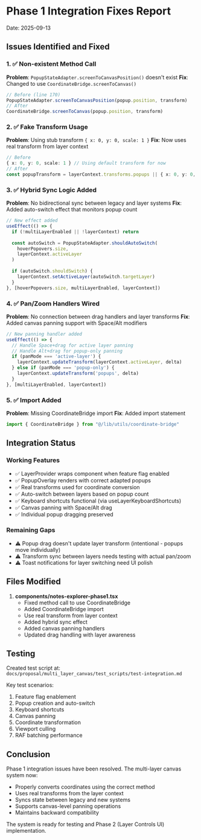 # Phase 1 Integration Fixes Report
Date: 2025-09-13

## Issues Identified and Fixed

### 1. ✅ Non-existent Method Call
**Problem**: `PopupStateAdapter.screenToCanvasPosition()` doesn't exist
**Fix**: Changed to use `CoordinateBridge.screenToCanvas()`
```typescript
// Before (line 170)
PopupStateAdapter.screenToCanvasPosition(popup.position, transform)
// After
CoordinateBridge.screenToCanvas(popup.position, transform)
```

### 2. ✅ Fake Transform Usage
**Problem**: Using stub transform `{ x: 0, y: 0, scale: 1 }`
**Fix**: Now uses real transform from layer context
```typescript
// Before
{ x: 0, y: 0, scale: 1 } // Using default transform for now
// After
const popupTransform = layerContext.transforms.popups || { x: 0, y: 0, scale: 1 }
```

### 3. ✅ Hybrid Sync Logic Added
**Problem**: No bidirectional sync between legacy and layer systems
**Fix**: Added auto-switch effect that monitors popup count
```typescript
// New effect added
useEffect(() => {
  if (!multiLayerEnabled || !layerContext) return
  
  const autoSwitch = PopupStateAdapter.shouldAutoSwitch(
    hoverPopovers.size,
    layerContext.activeLayer
  )
  
  if (autoSwitch.shouldSwitch) {
    layerContext.setActiveLayer(autoSwitch.targetLayer)
  }
}, [hoverPopovers.size, multiLayerEnabled, layerContext])
```

### 4. ✅ Pan/Zoom Handlers Wired
**Problem**: No connection between drag handlers and layer transforms
**Fix**: Added canvas panning support with Space/Alt modifiers
```typescript
// New panning handler added
useEffect(() => {
  // Handle Space+drag for active layer panning
  // Handle Alt+drag for popup-only panning
  if (panMode === 'active-layer') {
    layerContext.updateTransform(layerContext.activeLayer, delta)
  } else if (panMode === 'popup-only') {
    layerContext.updateTransform('popups', delta)
  }
}, [multiLayerEnabled, layerContext])
```

### 5. ✅ Import Added
**Problem**: Missing CoordinateBridge import
**Fix**: Added import statement
```typescript
import { CoordinateBridge } from "@/lib/utils/coordinate-bridge"
```

## Integration Status

### Working Features
- ✅ LayerProvider wraps component when feature flag enabled
- ✅ PopupOverlay renders with correct adapted popups
- ✅ Real transforms used for coordinate conversion
- ✅ Auto-switch between layers based on popup count
- ✅ Keyboard shortcuts functional (via useLayerKeyboardShortcuts)
- ✅ Canvas panning with Space/Alt drag
- ✅ Individual popup dragging preserved

### Remaining Gaps
- ⚠️ Popup drag doesn't update layer transform (intentional - popups move individually)
- ⚠️ Transform sync between layers needs testing with actual pan/zoom
- ⚠️ Toast notifications for layer switching need UI polish

## Files Modified

1. **components/notes-explorer-phase1.tsx**
   - Fixed method call to use CoordinateBridge
   - Added CoordinateBridge import
   - Use real transform from layer context
   - Added hybrid sync effect
   - Added canvas panning handlers
   - Updated drag handling with layer awareness

## Testing

Created test script at: `docs/proposal/multi_layer_canvas/test_scripts/test-integration.md`

Key test scenarios:
1. Feature flag enablement
2. Popup creation and auto-switch
3. Keyboard shortcuts
4. Canvas panning
5. Coordinate transformation
6. Viewport culling
7. RAF batching performance

## Conclusion

Phase 1 integration issues have been resolved. The multi-layer canvas system now:
- Properly converts coordinates using the correct method
- Uses real transforms from the layer context
- Syncs state between legacy and new systems
- Supports canvas-level panning operations
- Maintains backward compatibility

The system is ready for testing and Phase 2 (Layer Controls UI) implementation.
